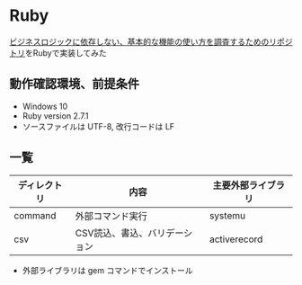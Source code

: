 # Ruby

[ビジネスロジックに依存しない、基本的な機能の使い方を調査するためのリポジトリ](https://github.com/cmpk/java)をRubyで実装してみた

## 動作確認環境、前提条件

* Windows 10
* Ruby version 2.7.1
* ソースファイルは UTF-8, 改行コードは LF

## 一覧

| ディレクトリ | 内容                          | 主要外部ライブラリ |
| ------------ | ----------------------------- | ------------------ |
| command      | 外部コマンド実行              | systemu            |
| csv          | CSV読込、書込、バリデーション | activerecord       |

* 外部ライブラリは gem コマンドでインストール
